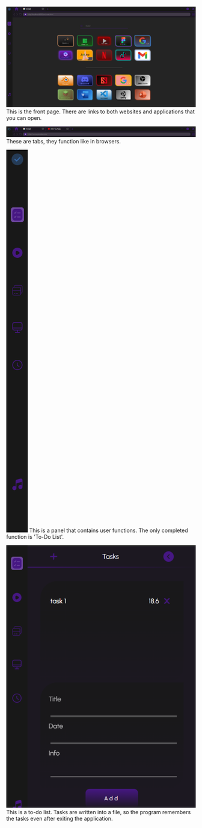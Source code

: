 ![This is the front page. There are links to both websites and applications that you can open.](https://github.com/OlegK10/Browser-Electron/blob/main/images/mainPage.png)
This is the front page. There are links to both websites and applications that you can open.

![These are tabs, they function like in browsers.](https://github.com/OlegK10/Browser-Electron/blob/main/images/tabs.png)
These are tabs, they function like in browsers.


![This is a panel that contains user functions. The only completed function is 'To-Do List'.](https://github.com/OlegK10/Browser-Electron/blob/main/images/userPanel.png)
This is a panel that contains user functions. The only completed function is 'To-Do List'.

![This is a to-do list. Tasks are written into a file, so the program remembers the tasks even after exiting the application.](https://github.com/OlegK10/Browser-Electron/blob/main/images/task.png)
This is a to-do list. Tasks are written into a file, so the program remembers the tasks even after exiting the application.
